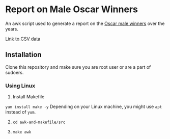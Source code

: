 # Report on Male Oscar Winners

An awk script used to generate a report on the [Oscar male winners](https://people.sc.fsu.edu/~jburkardt/data/csv/oscar_age_male.csv) over the years. 

[Link to CSV data](https://people.sc.fsu.edu/~jburkardt/data/csv/oscar_age_male.csv)

## Installation

Clone this repository and make sure you are root user or are a part of sudoers.
### Using Linux 

1. Install Makefile

```yum install make -y```
Depending on your Linux machine, you might use `apt` instead of `yum`.

2. `cd awk-and-makefile/src`

3. ```make awk```
